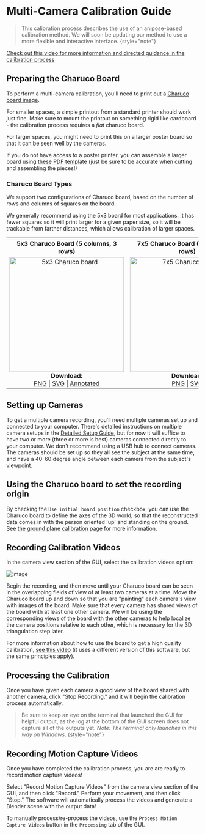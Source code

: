# Multi-Camera Calibration Guide

> This calibration process describes the use of an anipose-based calibration method. We will soon be updating our method to use a more flexible and interactive interface.
{style="note"}

<procedure title="Video Guidance" collapsible="true">

[Check out this video for more information and directed guidance in the calibration process](https://youtu.be/GxKmyKdnTy0?t=1615)

</procedure>

## Preparing the Charuco Board
To perform a multi-camera calibration, you'll need to print out a [Charuco board image](https://github.com/freemocap/freemocap/blob/main/freemocap/assets/charuco/charuco_board_image.png). 

For smaller spaces, a simple printout from a standard printer should work just fine. Make sure to mount the printout on something rigid like cardboard - the calibration process requires a *flat* charuco board. 

For larger spaces, you might need to print this on a larger poster board so that it can be seen well by the cameras.

If you do not have access to a poster printer, you can assemble a larger board using [these PDF template]( https://github.com/freemocap/freemocap/tree/main/freemocap/assets/charuco/charuco-pdf-files)
 (just be sure to be accurate when cutting and assembling the pieces!)

### Charuco Board Types
We support two configurations of Charuco board, based on the number of rows and columns of squares on the board.

We generally recommend using the 5x3 board for most applications. It has fewer squares so it will print larger for a given paper size, so it will be trackable from farther distances, which allows calibration of larger spaces.

<table>
    <tr>
        <th>5x3 Charuco Board (5 columns, 3 rows)</th>
        <th>7x5 Charuco Board (7 columns, 5 rows)</th>
    </tr>
    <tr>
        <td align="center">
            <img src="charuco_board_5x3_annotated.png" alt="5x3 Charuco board" width="300"/>
            <br/>
            <b>Download:</b><br/>
            <a href="https://github.com/freemocap/freemocap/blob/d82c830b45ba894d8ae7683b1c9cb2fc22d9ae9f/freemocap/assets/charuco/charuco_board_5x3.png">PNG</a> | 
            <a href="https://github.com/freemocap/freemocap/blob/b0a0531f159369d39f02405a52020d482b8a2444/freemocap/assets/charuco/charuco_board_5x3.svg">SVG</a> | 
            <a href="https://github.com/freemocap/freemocap/blob/b0a0531f159369d39f02405a52020d482b8a2444/freemocap/assets/charuco/charuco_board_5x3_annotated.png">Annotated</a>
        </td>
        <td align="center">
            <img src="charuco_board_7x5.png" alt="7x5 Charuco board" width="300"/>
            <br/>
            <b>Download:</b><br/>
            <a href="https://github.com/freemocap/freemocap/blob/b0a0531f159369d39f02405a52020d482b8a2444/freemocap/assets/charuco/charuco_board_7x5.png">PNG</a> | 
            <a href="https://github.com/freemocap/freemocap/blob/b0a0531f159369d39f02405a52020d482b8a2444/freemocap/assets/charuco/charuco_board_7x5.svg">SVG</a> 
        </td>
    </tr>
</table>

## Setting up Cameras
To get a multiple camera recording, you'll need multiple cameras set up and connected to your computer. There's detailed instructions on multiple camera setups in the [Detailed Setup Guide](detailed_setup.md), but for now it will suffice to have two or more (three or more is best) cameras connected directly to your computer. We don't recommend using a USB hub to connect cameras. The cameras should be set up so they all see the subject at the same time, and have a 40-60 degree angle between each camera from the subject's viewpoint.

## Using the Charuco board to set the recording origin
By checking the `Use initial board position` checkbox, you can use the Charuco board to define the axes of the 3D world, so that the reconstructed data comes in with the person oriented 'up' and standing on the ground.
See [the ground plane calibration page](groundplane_calibration.md) for more information.

## Recording Calibration Videos
In the camera view section of the GUI, select the calibration videos option:

![image](freemocap_calibration_window_w_text_overlay.png)

Begin the recording, and then move until your Charuco board can be seen in the overlapping fields of view of at least two cameras at a time. Move the Charuco board up and down so that you are "painting" each camera's view with images of the board. Make sure that every camera has shared views of the board with at least one other camera. We will be using the corresponding views of the board with the other cameras to help localize the camera positions relative to each other, which is necessary for the 3D triangulation step later.

For more information about how to use the board to get a high quality calibration, [see this video](https://www.youtube.com/watch?v=GxKmyKdnTy0&t=1786s) (it uses a different version of this software, but the same principles apply).

## Processing the Calibration
Once you have given each camera a good view of the board shared with another camera, click "Stop Recording," and it will begin the calibration process automatically. 

> Be sure to keep an eye on the terminal that launched the GUI for helpful output, as the log at the bottom of the  GUI screen does not capture all of the outputs yet. 
> *Note: The terminal only launches in this way on Windows*.
{style="note"}

## Recording Motion Capture Videos

Once you have completed the calibration process, you are are ready to record motion capture videos!

Select "Record Motion Capture Videos" from the camera view section of the GUI, and then click "Record." Perform your movement, and then click "Stop." The software will automatically process the videos and generate a Blender scene with the output data!

To manually process/re-process the videos, use the `Process Motion Capture Videos` button in the `Processing` tab of the GUI.

